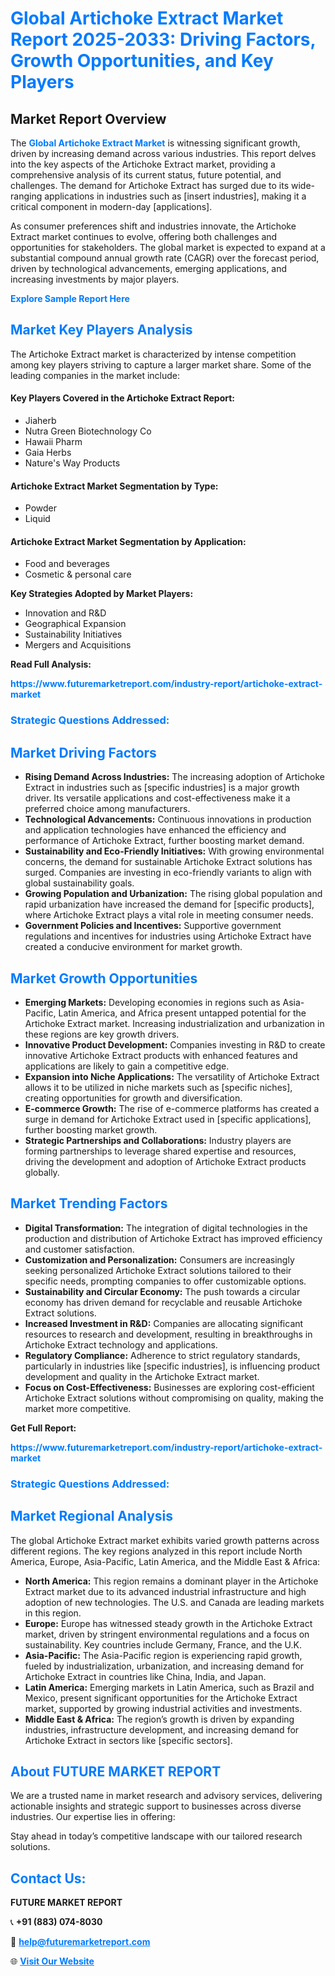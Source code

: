 <h1 style="color: #007BFF;">Global Artichoke Extract Market Report 2025-2033: Driving Factors, Growth Opportunities, and Key Players</h1>

<section id="overview">
<h2>Market Report Overview</h2>
<p>The <a href="https://www.futuremarketreport.com/industry-report/artichoke-extract-market" style="color: #007BFF; text-decoration: none;"><strong>Global Artichoke Extract Market</strong></a> is witnessing significant growth, driven by increasing demand across various industries. This report delves into the key aspects of the Artichoke Extract market, providing a comprehensive analysis of its current status, future potential, and challenges. The demand for Artichoke Extract has surged due to its wide-ranging applications in industries such as [insert industries], making it a critical component in modern-day [applications].</p>
<p>As consumer preferences shift and industries innovate, the Artichoke Extract market continues to evolve, offering both challenges and opportunities for stakeholders. The global market is expected to expand at a substantial compound annual growth rate (CAGR) over the forecast period, driven by technological advancements, emerging applications, and increasing investments by major players.</p>
</section>

<section id="overview">
<p><a href="https://www.futuremarketreport.com/request-sample/reportId=42378" style="color: #007BFF; text-decoration: none;"><strong>Explore Sample Report Here</strong></a></p>
</section>

<section id="key-players">
<h2 style="color: #007BFF;">Market Key Players Analysis</h2>
<p>The Artichoke Extract market is characterized by intense competition among key players striving to capture a larger market share. Some of the leading companies in the market include:</p>
<h4>Key Players Covered in the Artichoke Extract Report:</h4>
<ul><li>Jiaherb</li><li>Nutra Green Biotechnology Co</li><li>Hawaii Pharm</li><li>Gaia Herbs</li><li>Nature&#039;s Way Products</li></ul>
<h4>Artichoke Extract Market Segmentation by Type:</h4>
<ul><li>Powder</li><li>Liquid</li></ul>

<h4>Artichoke Extract Market Segmentation by Application:</h4>
<ul><li>Food and beverages</li><li>Cosmetic &amp; personal care</li></ul>
<p><strong>Key Strategies Adopted by Market Players:</strong></p>
<ul>
<li>Innovation and R&D</li>
<li>Geographical Expansion</li>
<li>Sustainability Initiatives</li>
<li>Mergers and Acquisitions</li>
</ul>
</section>

<section>
<p><strong>Read Full Analysis: </strong></p><a href="https://www.futuremarketreport.com/industry-report/artichoke-extract-market" style="color: #007BFF; text-decoration: none;"><strong>https://www.futuremarketreport.com/industry-report/artichoke-extract-market</strong></a>
<h3 style="color: #007BFF;">Strategic Questions Addressed:</h3>
</section>

<section id="driving-factors">
<h2 style="color: #007BFF;">Market Driving Factors</h2>
<ul>
<li><strong>Rising Demand Across Industries:</strong> The increasing adoption of Artichoke Extract in industries such as [specific industries] is a major growth driver. Its versatile applications and cost-effectiveness make it a preferred choice among manufacturers.</li>
<li><strong>Technological Advancements:</strong> Continuous innovations in production and application technologies have enhanced the efficiency and performance of Artichoke Extract, further boosting market demand.</li>
<li><strong>Sustainability and Eco-Friendly Initiatives:</strong> With growing environmental concerns, the demand for sustainable Artichoke Extract solutions has surged. Companies are investing in eco-friendly variants to align with global sustainability goals.</li>
<li><strong>Growing Population and Urbanization:</strong> The rising global population and rapid urbanization have increased the demand for [specific products], where Artichoke Extract plays a vital role in meeting consumer needs.</li>
<li><strong>Government Policies and Incentives:</strong> Supportive government regulations and incentives for industries using Artichoke Extract have created a conducive environment for market growth.</li>
</ul>
</section>

<section id="growth-opportunities">
<h2 style="color: #007BFF;">Market Growth Opportunities</h2>
<ul>
<li><strong>Emerging Markets:</strong> Developing economies in regions such as Asia-Pacific, Latin America, and Africa present untapped potential for the Artichoke Extract market. Increasing industrialization and urbanization in these regions are key growth drivers.</li>
<li><strong>Innovative Product Development:</strong> Companies investing in R&D to create innovative Artichoke Extract products with enhanced features and applications are likely to gain a competitive edge.</li>
<li><strong>Expansion into Niche Applications:</strong> The versatility of Artichoke Extract allows it to be utilized in niche markets such as [specific niches], creating opportunities for growth and diversification.</li>
<li><strong>E-commerce Growth:</strong> The rise of e-commerce platforms has created a surge in demand for Artichoke Extract used in [specific applications], further boosting market growth.</li>
<li><strong>Strategic Partnerships and Collaborations:</strong> Industry players are forming partnerships to leverage shared expertise and resources, driving the development and adoption of Artichoke Extract products globally.</li>
</ul>
</section>

<section id="trending-factors">
<h2 style="color: #007BFF;">Market Trending Factors</h2>
<ul>
<li><strong>Digital Transformation:</strong> The integration of digital technologies in the production and distribution of Artichoke Extract has improved efficiency and customer satisfaction.</li>
<li><strong>Customization and Personalization:</strong> Consumers are increasingly seeking personalized Artichoke Extract solutions tailored to their specific needs, prompting companies to offer customizable options.</li>
<li><strong>Sustainability and Circular Economy:</strong> The push towards a circular economy has driven demand for recyclable and reusable Artichoke Extract solutions.</li>
<li><strong>Increased Investment in R&D:</strong> Companies are allocating significant resources to research and development, resulting in breakthroughs in Artichoke Extract technology and applications.</li>
<li><strong>Regulatory Compliance:</strong> Adherence to strict regulatory standards, particularly in industries like [specific industries], is influencing product development and quality in the Artichoke Extract market.</li>
<li><strong>Focus on Cost-Effectiveness:</strong> Businesses are exploring cost-efficient Artichoke Extract solutions without compromising on quality, making the market more competitive.</li>
</ul>
</section>

<section>
<p><strong>Get Full Report: </strong></p><a href="https://www.futuremarketreport.com/industry-report/artichoke-extract-market" style="color: #007BFF; text-decoration: none;"><strong>https://www.futuremarketreport.com/industry-report/artichoke-extract-market</strong></a>
<h3 style="color: #007BFF;">Strategic Questions Addressed:</h3>
</section>


<section id="regional-analysis">
<h2 style="color: #007BFF;">Market Regional Analysis</h2>
<p>The global Artichoke Extract market exhibits varied growth patterns across different regions. The key regions analyzed in this report include North America, Europe, Asia-Pacific, Latin America, and the Middle East & Africa:</p>
<ul>
<li><strong>North America:</strong> This region remains a dominant player in the Artichoke Extract market due to its advanced industrial infrastructure and high adoption of new technologies. The U.S. and Canada are leading markets in this region.</li>
<li><strong>Europe:</strong> Europe has witnessed steady growth in the Artichoke Extract market, driven by stringent environmental regulations and a focus on sustainability. Key countries include Germany, France, and the U.K.</li>
<li><strong>Asia-Pacific:</strong> The Asia-Pacific region is experiencing rapid growth, fueled by industrialization, urbanization, and increasing demand for Artichoke Extract in countries like China, India, and Japan.</li>
<li><strong>Latin America:</strong> Emerging markets in Latin America, such as Brazil and Mexico, present significant opportunities for the Artichoke Extract market, supported by growing industrial activities and investments.</li>
<li><strong>Middle East & Africa:</strong> The region’s growth is driven by expanding industries, infrastructure development, and increasing demand for Artichoke Extract in sectors like [specific sectors].</li>
</ul>
</section>

<footer>
<h2 style="color: #007BFF;">About FUTURE MARKET REPORT</h2>
<p>We are a trusted name in market research and advisory services, delivering actionable insights and strategic support to businesses across diverse industries. Our expertise lies in offering:</p>

<p>Stay ahead in today’s competitive landscape with our tailored research solutions.</p>

<h2 style="color: #007BFF;">Contact Us:</h2>
<p><strong>FUTURE MARKET REPORT</strong></p>
<p>📞 <strong>+91 (883) 074-8030</strong></p>
<p>📧 <strong><a href="mailto:help@futuremarketreport.com" style="color: #007BFF;">help@futuremarketreport.com</a></strong></p>
<p>🌐 <strong><a href="https://www.futuremarketreport.com/" style="color: #007BFF;">Visit Our Website</a></strong></p>
</footer>